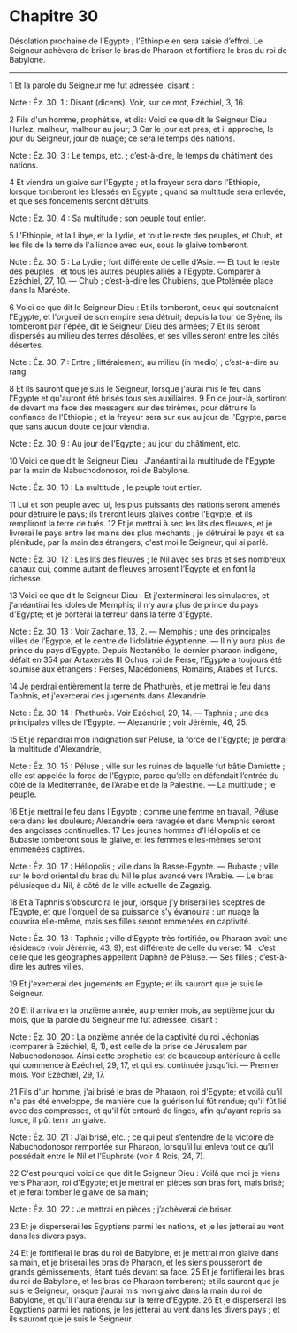 # Chapitre 30

Désolation prochaine de l’Egypte ; l’Ethiopie en sera saisie d’effroi.
Le Seigneur achèvera de briser le bras de Pharaon et fortifiera le bras du roi de Babylone.

***

1 Et la parole du Seigneur me fut adressée, disant :

<span class="bible-note">Note : </span> Éz. 30, 1 : Disant (dicens). Voir, sur ce mot, Ezéchiel, 3, 16.


2 Fils d'un homme, prophétise, et dis: Voici ce que dit le Seigneur Dieu : Hurlez, malheur, malheur au jour; 3 Car le jour est près, et il approche, le jour du Seigneur, jour de nuage; ce sera le temps des nations.

<span class="bible-note">Note : </span> Éz. 30, 3 : Le temps, etc. ; c’est-à-dire, le temps du châtiment des nations.

4 Et viendra un glaive sur l'Egypte ; et la frayeur sera dans l'Ethiopie, lorsque tomberont les blessés en Egypte ; quand sa multitude sera enlevée, et que ses fondements seront détruits.

<span class="bible-note">Note : </span> Éz. 30, 4 : Sa multitude ; son peuple tout entier.

5 L'Ethiopie, et la Libye, et la Lydie, et tout le reste des peuples, et Chub, et les fils de la terre de l'alliance avec eux, sous le glaive tomberont.

<span class="bible-note">Note : </span> Éz. 30, 5 : La Lydie ; fort différente de celle d’Asie. ― Et tout le reste des peuples ; et tous les autres peuples alliés à l’Egypte. Comparer à Ezéchiel, 27, 10. ― Chub ; c’est-à-dire les Chubiens, que Ptolémée place dans la Maréote.


6 Voici ce que dit le Seigneur Dieu : Et ils tomberont, ceux qui soutenaient l'Egypte, et l'orgueil de son empire sera détruit; depuis la tour de Syène, ils tomberont par l'épée, dit le Seigneur Dieu des armées; 7 Et ils seront dispersés au milieu des terres désolées, et ses villes seront entre les cités désertes.

<span class="bible-note">Note : </span> Éz. 30, 7 : Entre ; littéralement, au milieu (in medio) ; c’est-à-dire au rang.

8 Et ils sauront que je suis le Seigneur, lorsque j'aurai mis le feu dans l'Egypte et qu'auront été brisés tous ses auxiliaires. 9 En ce jour-là, sortiront de devant ma face des messagers sur des trirèmes, pour détruire la confiance de l'Ethiopie ; et la frayeur sera sur eux au jour de l'Egypte, parce que sans aucun doute ce jour viendra.

<span class="bible-note">Note : </span> Éz. 30, 9 : Au jour de l’Egypte ; au jour du châtiment, etc.


10 Voici ce que dit le Seigneur Dieu : J'anéantirai la multitude de l'Egypte par la main de Nabuchodonosor, roi de Babylone.

<span class="bible-note">Note : </span> Éz. 30, 10 : La multitude ; le peuple tout entier.

11 Lui et son peuple avec lui, les plus puissants des nations seront amenés pour détruire le pays; ils tireront leurs glaives contre l'Egypte, et ils rempliront la terre de tués. 12 Et je mettrai à sec les lits des fleuves, et je livrerai le pays entre les mains des plus méchants ; je détruirai le pays et sa plénitude, par la main des étrangers; c'est moi le Seigneur, qui ai parlé.

<span class="bible-note">Note : </span> Éz. 30, 12 : Les lits des fleuves ; le Nil avec ses bras et ses nombreux canaux qui, comme autant de fleuves arrosent l’Egypte et en font la richesse.


13 Voici ce que dit le Seigneur Dieu : Et j'exterminerai les simulacres, et j'anéantirai les idoles de Memphis; il n'y aura plus de prince du pays d'Egypte; et je porterai la terreur dans la terre d'Egypte.

<span class="bible-note">Note : </span> Éz. 30, 13 : Voir Zacharie, 13, 2. ― Memphis ; une des principales villes de l’Egypte, et le centre de l’idolâtrie égyptienne. ― Il n’y aura plus de prince du pays d’Egypte. Depuis Nectanébo, le dernier pharaon indigène, défait en 354 par Artaxerxès III Ochus, roi de Perse, l’Egypte a toujours été soumise aux étrangers : Perses, Macédoniens, Romains, Arabes et Turcs.

14 Je perdrai entièrement la terre de Phathurès, et je mettrai le feu dans Taphnis, et j'exercerai des jugements dans Alexandrie.

<span class="bible-note">Note : </span> Éz. 30, 14 : Phathurès. Voir Ezéchiel, 29, 14. ― Taphnis ; une des principales villes de l’Egypte. ― Alexandrie ; voir Jérémie, 46, 25.

15 Et je répandrai mon indignation sur Péluse, la force de l'Egypte; je perdrai la multitude d'Alexandrie,

<span class="bible-note">Note : </span> Éz. 30, 15 : Péluse ; ville sur les ruines de laquelle fut bâtie Damiette ; elle est appelée la force de l’Egypte, parce qu’elle en défendait l’entrée du côté de la Méditerranée, de l’Arabie et de la Palestine. ― La multitude ; le peuple.

16 Et je mettrai le feu dans l'Egypte ; comme une femme en travail, Péluse sera dans les douleurs; Alexandrie sera ravagée et dans Memphis seront des angoisses continuelles. 17 Les jeunes hommes d'Héliopolis et de Bubaste tomberont sous le glaive, et les femmes elles-mêmes seront emmenées captives.

<span class="bible-note">Note : </span> Éz. 30, 17 : Héliopolis ; ville dans la Basse-Egypte. ― Bubaste ; ville sur le bord oriental du bras du Nil le plus avancé vers l’Arabie. ― Le bras pélusiaque du Nil, à côté de la ville actuelle de Zagazig.

18 Et à Taphnis s'obscurcira le jour, lorsque j'y briserai les sceptres de l'Egypte, et que l'orgueil de sa puissance s'y évanouira : un nuage la couvrira elle-même, mais ses filles seront emmenées en captivité.

<span class="bible-note">Note : </span> Éz. 30, 18 : Taphnis ; ville d’Egypte très fortifiée, ou Pharaon avait une résidence (voir Jérémie, 43, 9), est différente de celle du verset 14 ; c’est celle que les géographes appellent Daphné de Péluse. ― Ses filles ; c’est-à-dire les autres villes.

19 Et j'exercerai des jugements en Egypte; et ils sauront que je suis le Seigneur.


20 Et il arriva en la onzième année, au premier mois, au septième jour du mois, que la parole du Seigneur me fut adressée, disant :

<span class="bible-note">Note : </span> Éz. 30, 20 : La onzième année de la captivité du roi Jéchonias (comparer à Ezéchiel, 8, 1), est celle de la prise de Jérusalem par Nabuchodonosor. Ainsi cette prophétie est de beaucoup antérieure à celle qui commence à Ezéchiel, 29, 17, et qui est continuée jusqu’ici. ― Premier mois. Voir Ezéchiel, 29, 17.


21 Fils d'un homme, j'ai brisé le bras de Pharaon, roi d'Egypte; et voilà qu'il n'a pas été enveloppé, de manière que la guérison lui fût rendue; qu'il fût lié avec des compresses, et qu'il fût entouré de linges, afin qu'ayant repris sa force, il pût tenir un glaive.

<span class="bible-note">Note : </span> Éz. 30, 21 : J’ai brisé, etc. ; ce qui peut s’entendre de la victoire de Nabuchodonosor remportée sur Pharaon, lorsqu’il lui enleva tout ce qu’il possédait entre le Nil et l’Euphrate (voir 4 Rois, 24, 7).


22 C'est pourquoi voici ce que dit le Seigneur Dieu : Voilà que moi je viens vers Pharaon, roi d'Egypte; et je mettrai en pièces son bras fort, mais brisé; et je ferai tomber le glaive de sa main;

<span class="bible-note">Note : </span> Éz. 30, 22 : Je mettrai en pièces ; j’achèverai de briser.

23 Et je disperserai les Egyptiens parmi les nations, et je les jetterai au vent dans les divers pays.


24 Et je fortifierai le bras du roi de Babylone, et je mettrai mon glaive dans sa main, et je briserai les bras de Pharaon, et les siens pousseront de grands gémissements, étant tués devant sa face. 25 Et je fortifierai les bras du roi de Babylone, et les bras de Pharaon tomberont; et ils sauront que je suis le Seigneur, lorsque j'aurai mis mon glaive dans la main du roi de Babylone, et qu'il l'aura étendu sur la terre d'Egypte. 26 Et je disperserai les Egyptiens parmi les nations, je les jetterai au vent dans les divers pays ; et ils sauront que je suis le Seigneur.

